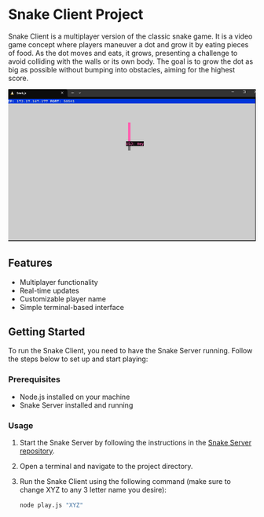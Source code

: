 # Snake Client Project

Snake Client is a multiplayer version of the classic snake game. It is a video game concept where players maneuver a dot and grow it by eating pieces of food. As the dot moves and eats, it grows, presenting a challenge to avoid colliding with the walls or its own body. The goal is to grow the dot as big as possible without bumping into obstacles, aiming for the highest score.

![Snake Game](./screenshot.png)

## Features

- Multiplayer functionality
- Real-time updates
- Customizable player name
- Simple terminal-based interface

## Getting Started

To run the Snake Client, you need to have the Snake Server running. Follow the steps below to set up and start playing:

### Prerequisites

- Node.js installed on your machine
- Snake Server installed and running


### Usage

1. Start the Snake Server by following the instructions in the [Snake Server repository](https://github.com/lighthouse-labs/snek-multiplayer.git).
2. Open a terminal and navigate to the project directory.
3. Run the Snake Client using the following command (make sure to change XYZ to any 3 letter name you desire):

   ```bash
   node play.js "XYZ"
